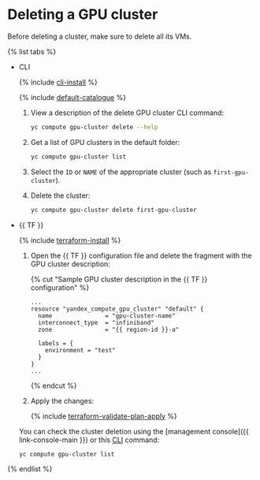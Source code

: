# Deleting a GPU cluster

Before deleting a cluster, make sure to delete all its VMs.

{% list tabs %}

- CLI

   {% include [cli-install](../../../_includes/cli-install.md) %}

   {% include [default-catalogue](../../../_includes/default-catalogue.md) %}

   1. View a description of the delete GPU cluster CLI command:

      ```bash
      yc compute gpu-cluster delete --help
      ```

   1. Get a list of GPU clusters in the default folder:

      ```bash
      yc compute gpu-cluster list
      ```

   1. Select the `ID` or `NAME` of the appropriate cluster (such as `first-gpu-cluster`).
   1. Delete the cluster:

      ```bash
      yc compute gpu-cluster delete first-gpu-cluster
      ```

- {{ TF }}

   {% include [terraform-install](../../../_includes/terraform-install.md) %}

   1. Open the {{ TF }} configuration file and delete the fragment with the GPU cluster description:

      {% cut "Sample GPU cluster description in the {{ TF }} configuration" %}

      ```
      ...
      resource "yandex_compute_gpu_cluster" "default" {
        name               = "gpu-cluster-name"
        interconnect_type  = "infiniband"
        zone               = "{{ region-id }}-a"

        labels = {
          environment = "test"
        }
      }
      ...
      ```

      {% endcut %}

   1. Apply the changes:

      {% include [terraform-validate-plan-apply](../../../_tutorials/terraform-validate-plan-apply.md) %}

   You can check the cluster deletion using the [management console]({{ link-console-main }}) or this [CLI](../../../cli/quickstart.md) command:

   ```bash
   yc compute gpu-cluster list
   ```

{% endlist %}